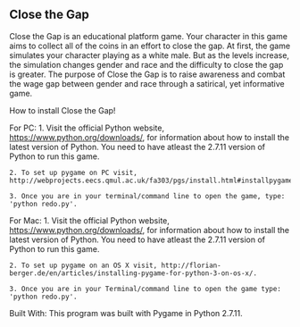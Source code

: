 Close the Gap
---------------------------------------------------------------------------------------------------------------------------------------
Close the Gap is an educational platform game. Your character in this game aims to collect all of the coins in an effort to close the gap. At first, the game simulates your character playing as a white male. But as the levels increase, the simulation changes gender and race and the difficulty to close the gap is greater. The purpose of Close the Gap is to raise awareness and combat the wage gap between gender and race through a satirical, yet informative game.

How to install Close the Gap!

For PC:
	1. Visit the official Python website, https://www.python.org/downloads/, for information about how to install the latest version of Python. You need to have atleast the 2.7.11 version of Python to run this game.
	
	2. To set up pygame on PC visit, http://webprojects.eecs.qmul.ac.uk/fa303/pgs/install.html#installpygamelinux
	
	3. Once you are in your terminal/command line to open the game, type: 'python redo.py'.

For Mac:
	1. Visit the official Python website, https://www.python.org/downloads/, for information about how to install the latest version of Python. You need to have atleast the 2.7.11 version of Python to run this game.

	2. To set up pygame on an OS X visit, http://florian-berger.de/en/articles/installing-pygame-for-python-3-on-os-x/.

	3. Once you are in your Terminal/command line to open the game type: 'python redo.py'.

Built With:
This program was built with Pygame in Python 2.7.11.
